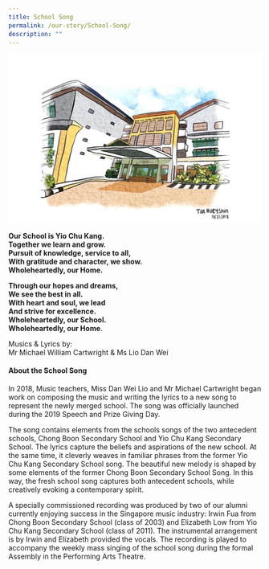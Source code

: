 ```yaml
---
title: School Song
permalink: /our-story/School-Song/
description: ""
---
```

![](/images/Our%20Story/School%20Song/S1.jpg)

**Our School is Yio Chu Kang.**  
**Together we learn and grow.**  
**Pursuit of knowledge, service to all,**  
**With gratitude and character, we show.**  
**Wholeheartedly, our Home.**  

**Through our hopes and dreams,**  
**We see the best in all.**  
**With heart and soul, we lead**  
**And strive for excellence.**  
**Wholeheartedly, our School.**  
**Wholeheartedly, our Home**.

  

Musics & Lyrics by:  
Mr Michael William Cartwright & Ms Lio Dan Wei

#### **About the School Song**


In 2018, Music teachers, Miss Dan Wei Lio and Mr Michael Cartwright began work on composing the music and writing the lyrics to a new song to represent the newly merged school. The song was officially launched during the 2019 Speech and Prize Giving Day.

The song contains elements from the schools songs of the two antecedent schools, Chong Boon Secondary School and Yio Chu Kang Secondary School. The lyrics capture the beliefs and aspirations of the new school. At the same time, it cleverly weaves in familiar phrases from the former Yio Chu Kang Secondary School song. The beautiful new melody is shaped by some elements of the former Chong Boon Secondary School Song. In this way, the fresh school song captures both antecedent schools, while creatively evoking a contemporary spirit.

A specially commissioned recording was produced by two of our alumni currently enjoying success in the Singapore music industry: Irwin Fua from Chong Boon Secondary School (class of 2003) and Elizabeth Low from Yio Chu Kang Secondary School (class of 2011). The instrumental arrangement is by Irwin and Elizabeth provided the vocals. The recording is played to accompany the weekly mass singing of the school song during the formal Assembly in the Performing Arts Theatre.